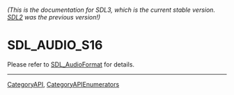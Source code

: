 ###### (This is the documentation for SDL3, which is the current stable version. [SDL2](https://wiki.libsdl.org/SDL2/) was the previous version!)
# SDL_AUDIO_S16

Please refer to [SDL_AudioFormat](SDL_AudioFormat) for details.

----
[CategoryAPI](CategoryAPI), [CategoryAPIEnumerators](CategoryAPIEnumerators)

